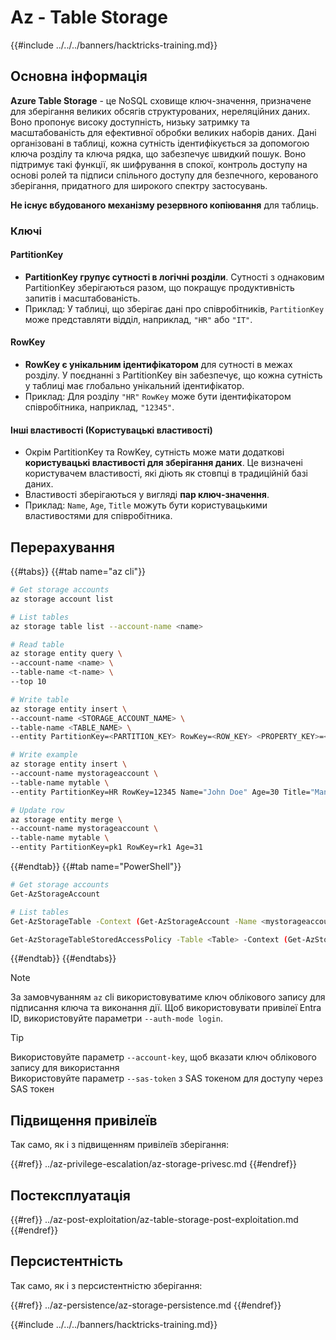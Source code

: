 # Az - Table Storage

{{#include ../../../banners/hacktricks-training.md}}

## Основна інформація

**Azure Table Storage** - це NoSQL сховище ключ-значення, призначене для зберігання великих обсягів структурованих, нереляційних даних. Воно пропонує високу доступність, низьку затримку та масштабованість для ефективної обробки великих наборів даних. Дані організовані в таблиці, кожна сутність ідентифікується за допомогою ключа розділу та ключа рядка, що забезпечує швидкий пошук. Воно підтримує такі функції, як шифрування в спокої, контроль доступу на основі ролей та підписи спільного доступу для безпечного, керованого зберігання, придатного для широкого спектру застосувань.

**Не існує вбудованого механізму резервного копіювання** для таблиць.

### Ключі

#### **PartitionKey**

- **PartitionKey групує сутності в логічні розділи**. Сутності з однаковим PartitionKey зберігаються разом, що покращує продуктивність запитів і масштабованість.
- Приклад: У таблиці, що зберігає дані про співробітників, `PartitionKey` може представляти відділ, наприклад, `"HR"` або `"IT"`.

#### **RowKey**

- **RowKey є унікальним ідентифікатором** для сутності в межах розділу. У поєднанні з PartitionKey він забезпечує, що кожна сутність у таблиці має глобально унікальний ідентифікатор.
- Приклад: Для розділу `"HR"` `RowKey` може бути ідентифікатором співробітника, наприклад, `"12345"`.

#### **Інші властивості (Користувацькі властивості)**

- Окрім PartitionKey та RowKey, сутність може мати додаткові **користувацькі властивості для зберігання даних**. Це визначені користувачем властивості, які діють як стовпці в традиційній базі даних.
- Властивості зберігаються у вигляді **пар ключ-значення**.
- Приклад: `Name`, `Age`, `Title` можуть бути користувацькими властивостями для співробітника.

## Перерахування

{{#tabs}}
{{#tab name="az cli"}}
```bash
# Get storage accounts
az storage account list

# List tables
az storage table list --account-name <name>

# Read table
az storage entity query \
--account-name <name> \
--table-name <t-name> \
--top 10

# Write table
az storage entity insert \
--account-name <STORAGE_ACCOUNT_NAME> \
--table-name <TABLE_NAME> \
--entity PartitionKey=<PARTITION_KEY> RowKey=<ROW_KEY> <PROPERTY_KEY>=<PROPERTY_VALUE>

# Write example
az storage entity insert \
--account-name mystorageaccount \
--table-name mytable \
--entity PartitionKey=HR RowKey=12345 Name="John Doe" Age=30 Title="Manager"

# Update row
az storage entity merge \
--account-name mystorageaccount \
--table-name mytable \
--entity PartitionKey=pk1 RowKey=rk1 Age=31
```
{{#endtab}}
{{#tab name="PowerShell"}}
```bash
# Get storage accounts
Get-AzStorageAccount

# List tables
Get-AzStorageTable -Context (Get-AzStorageAccount -Name <mystorageaccount> -ResourceGroupName <ResourceGroupName>).Context

Get-AzStorageTableStoredAccessPolicy -Table <Table> -Context (Get-AzStorageAccount -Name <mystorageaccount -ResourceGroupName <ResourceGroupName>).Context
```
{{#endtab}}
{{#endtabs}}

> [!NOTE]
> За замовчуванням `az` cli використовуватиме ключ облікового запису для підписання ключа та виконання дії. Щоб використовувати привілеї Entra ID, використовуйте параметри `--auth-mode login`.

> [!TIP]
> Використовуйте параметр `--account-key`, щоб вказати ключ облікового запису для використання\
> Використовуйте параметр `--sas-token` з SAS токеном для доступу через SAS токен

## Підвищення привілеїв

Так само, як і з підвищенням привілеїв зберігання:

{{#ref}}
../az-privilege-escalation/az-storage-privesc.md
{{#endref}}

## Постексплуатація

{{#ref}}
../az-post-exploitation/az-table-storage-post-exploitation.md
{{#endref}}

## Персистентність

Так само, як і з персистентністю зберігання:

{{#ref}}
../az-persistence/az-storage-persistence.md
{{#endref}}

{{#include ../../../banners/hacktricks-training.md}}
